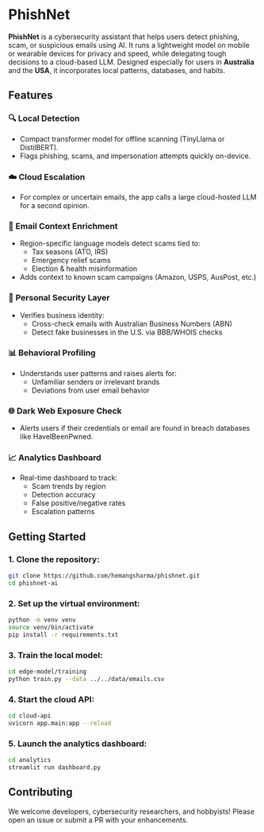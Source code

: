 # PhishNet

**PhishNet** is a cybersecurity assistant that helps users detect phishing, scam, or suspicious emails using AI. It runs a lightweight model on mobile or wearable devices for privacy and speed, while delegating tough decisions to a cloud-based LLM. Designed especially for users in **Australia** and the **USA**, it incorporates local patterns, databases, and habits.

## Features

### 🔍 Local Detection
- Compact transformer model for offline scanning (TinyLlama or DistilBERT).
- Flags phishing, scams, and impersonation attempts quickly on-device.

### ☁️ Cloud Escalation
- For complex or uncertain emails, the app calls a large cloud-hosted LLM for a second opinion.

### 🧠 Email Context Enrichment
- Region-specific language models detect scams tied to:
  - Tax seasons (ATO, IRS)
  - Emergency relief scams
  - Election & health misinformation
- Adds context to known scam campaigns (Amazon, USPS, AusPost, etc.)

### 🔐 Personal Security Layer
- Verifies business identity:
  - Cross-check emails with Australian Business Numbers (ABN)
  - Detect fake businesses in the U.S. via BBB/WHOIS checks

### 📊 Behavioral Profiling
- Understands user patterns and raises alerts for:
  - Unfamiliar senders or irrelevant brands
  - Deviations from user email behavior

### 🌐 Dark Web Exposure Check
- Alerts users if their credentials or email are found in breach databases like HaveIBeenPwned.

### 📈 Analytics Dashboard
- Real-time dashboard to track:
  - Scam trends by region
  - Detection accuracy
  - False positive/negative rates
  - Escalation patterns

## Getting Started

### 1. Clone the repository:
```bash
git clone https://github.com/hemangsharma/phishnet.git
cd phishnet-ai
```

### 2. Set up the virtual environment:
```bash
python -m venv venv
source venv/bin/activate
pip install -r requirements.txt
```
### 3. Train the local model:
```bash
cd edge-model/training
python train.py --data ../../data/emails.csv
```

### 4. Start the cloud API:
```bash
cd cloud-api
uvicorn app.main:app --reload
```
### 5. Launch the analytics dashboard:
```bash
cd analytics
streamlit run dashboard.py
```
## Contributing
We welcome developers, cybersecurity researchers, and hobbyists! Please open an issue or submit a PR with your enhancements.
